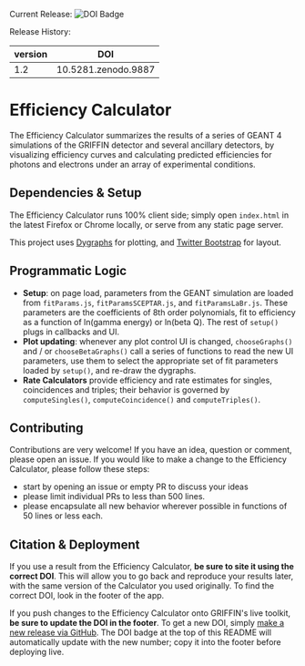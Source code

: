Current Release: ![DOI Badge](https://zenodo.org/badge/3877/BillMills/efficiencyTracker.png)

Release History:

version | DOI
--------|------
1.2     | 10.5281.zenodo.9887

# Efficiency Calculator

The Efficiency Calculator summarizes the results of a series of GEANT 4 simulations of the GRIFFIN detector and several ancillary detectors, by visualizing efficiency curves and calculating predicted efficiencies for photons and electrons under an array of experimental conditions.

## Dependencies & Setup

The Efficiency Calculator runs 100% client side; simply open `index.html` in the latest Firefox or Chrome locally, or serve from any static page server.

This project uses [Dygraphs](http://dygraphs.com/) for plotting, and [Twitter Bootstrap](http://getbootstrap.com/) for layout.
 
## Programmatic Logic

 - **Setup**: on page load, parameters from the GEANT simulation are loaded from `fitParams.js`, `fitParamsSCEPTAR.js`, and `fitParamsLaBr.js`. These parameters are the coefficients of 8th order polynomials, fit to efficiency as a function of ln(gamma energy) or ln(beta Q). The rest of `setup()` plugs in callbacks and UI.
 - **Plot updating**: whenever any plot control UI is changed, `chooseGraphs()` and / or `chooseBetaGraphs()` call a series of functions to read the new UI parameters, use them to select the appropriate set of fit parameters loaded by `setup()`, and re-draw the dygraphs.
 - **Rate Calculators** provide efficiency and rate estimates for singles, coincidences and triples; their behavior is governed by `computeSingles()`, `computeCoincidence()` and `computeTriples()`.

## Contributing

Contributions are very welcome! If you have an idea, question or comment, please open an issue. If you would like to make a change to the Efficiency Calculator, please follow these steps:
 - start by opening an issue or empty PR to discuss your ideas
 - please limit individual PRs to less than 500 lines.
 - please encapsulate all new behavior wherever possible in functions of 50 lines or less each.

## Citation & Deployment

If you use a result from the Efficiency Calculator, **be sure to site it using the correct DOI**. This will allow you to go back and reproduce your results later, with the same version of the Calculator you used originally. To find the correct DOI, look in the footer of the app.

If you push changes to the Efficiency Calculator onto GRIFFIN's live toolkit, **be sure to update the DOI in the footer**. To get a new DOI, simply [make a new release via GitHub](https://help.github.com/articles/creating-releases/). The DOI badge at the top of this README will automatically update with the new number; copy it into the footer before deploying live. 